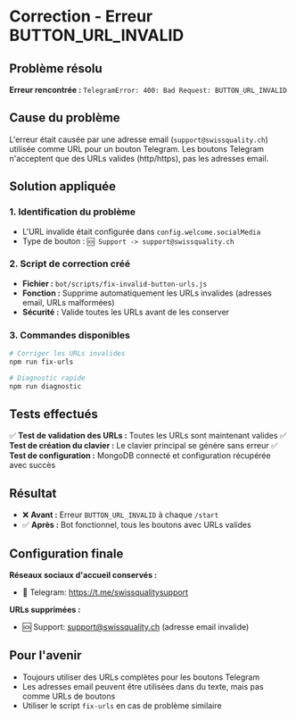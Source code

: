 # Correction - Erreur BUTTON_URL_INVALID

## Problème résolu

**Erreur rencontrée :** `TelegramError: 400: Bad Request: BUTTON_URL_INVALID`

## Cause du problème

L'erreur était causée par une adresse email (`support@swissquality.ch`) utilisée comme URL pour un bouton Telegram. Les boutons Telegram n'acceptent que des URLs valides (http/https), pas les adresses email.

## Solution appliquée

### 1. Identification du problème
- L'URL invalide était configurée dans `config.welcome.socialMedia`
- Type de bouton : `🆘 Support -> support@swissquality.ch`

### 2. Script de correction créé
- **Fichier :** `bot/scripts/fix-invalid-button-urls.js`
- **Fonction :** Supprime automatiquement les URLs invalides (adresses email, URLs malformées)
- **Sécurité :** Valide toutes les URLs avant de les conserver

### 3. Commandes disponibles
```bash
# Corriger les URLs invalides
npm run fix-urls

# Diagnostic rapide
npm run diagnostic
```

## Tests effectués

✅ **Test de validation des URLs :** Toutes les URLs sont maintenant valides
✅ **Test de création du clavier :** Le clavier principal se génère sans erreur
✅ **Test de configuration :** MongoDB connecté et configuration récupérée avec succès

## Résultat

- ❌ **Avant :** Erreur `BUTTON_URL_INVALID` à chaque `/start`
- ✅ **Après :** Bot fonctionnel, tous les boutons avec URLs valides

## Configuration finale

**Réseaux sociaux d'accueil conservés :**
- 📱 Telegram: https://t.me/swissqualitysupport

**URLs supprimées :**
- 🆘 Support: support@swissquality.ch (adresse email invalide)

## Pour l'avenir

- Toujours utiliser des URLs complètes pour les boutons Telegram
- Les adresses email peuvent être utilisées dans du texte, mais pas comme URLs de boutons
- Utiliser le script `fix-urls` en cas de problème similaire